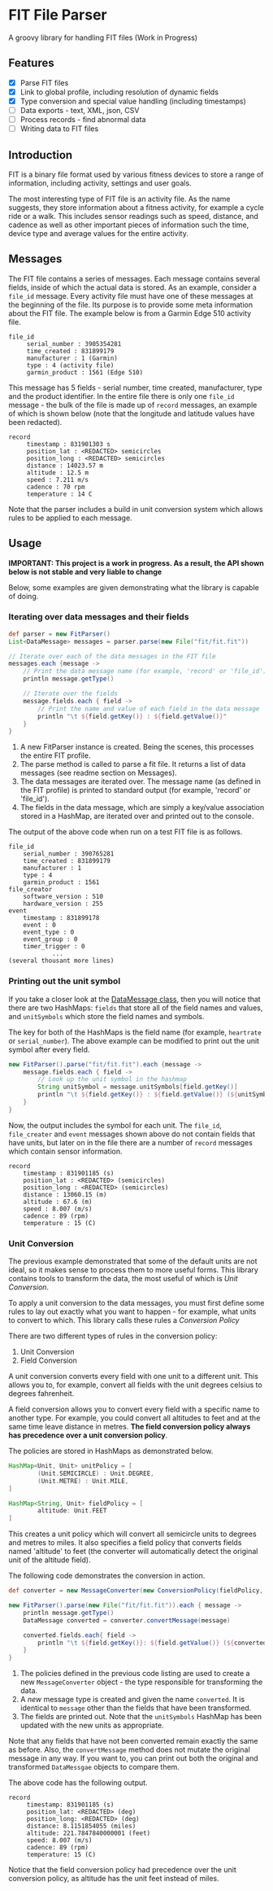 # FIT File Parser

 A groovy library for handling FIT files (Work in Progress)

## Features
- [x] Parse FIT files
- [x] Link to global profile, including resolution of dynamic fields
- [X] Type conversion and special value handling (including timestamps)
- [ ] Data exports - text, XML, json, CSV
- [ ] Process records - find abnormal data
- [ ] Writing data to FIT files

## Introduction

FIT is a binary file format used by various fitness devices to store a range of information, including activity, settings and user goals. 

The most interesting type of FIT file is an activity file. As the name suggests, they store information about a fitness activity, for example a cycle ride or a walk. This includes sensor readings such as speed, distance, and cadence as well as other important pieces of information such the time, device type and average values for the entire activity.


## Messages

The FIT file contains a series of messages. Each message contains several fields, inside of which the actual data is stored. As an example, consider a `file_id` message. Every activity file must have one of these messages at the beginning of the file. Its purpose is to provide some meta information about the FIT file. The example below is from a Garmin Edge 510 activity file.

    file_id
         serial_number : 3905354281
         time_created : 831899179
         manufacturer : 1 (Garmin)
         type : 4 (activity file)
         garmin_product : 1561 (Edge 510)

This message has 5 fields - serial number, time created, manufacturer, type and the product identifier. In the entire file there is only one `file_id` message - the bulk of the file is made up of `record` messages, an example of which is shown below (note that the longitude and latitude values have been redacted).

    record
         timestamp : 831901303 s
         position_lat : <REDACTED> semicircles
         position_long : <REDACTED> semicircles
         distance : 14023.57 m
         altitude : 12.5 m
         speed : 7.211 m/s
         cadence : 70 rpm
         temperature : 14 C

Note that the parser includes a build in unit conversion system which allows rules to be applied to each message.

## Usage
**IMPORTANT: This project is a work in progress. As a result, the API shown below is not stable and very liable to change**

Below, some examples are given demonstrating what the library is capable of doing.

### Iterating over data messages and their fields

```groovy
def parser = new FitParser()
List<DataMessage> messages = parser.parse(new File("fit/fit.fit"))

// Iterate over each of the data messages in the FIT file
messages.each {message ->
    // Print the data message name (for example, 'record' or 'file_id')
    println message.getType()

    // Iterate over the fields
    message.fields.each { field ->
        // Print the name and value of each field in the data message `message`
        println "\t ${field.getKey()} : ${field.getValue()}"
    }
}
```

1. A new FitParser instance is created. Being the scenes, this processes the entire FIT profile.
2. The parse method is called to parse a fit file. It returns a list of data messages (see readme section on Messages).
3. The data messages are iterated over. The message name (as defined in the FIT profile) is printed to standard output (for example, 'record' or 'file_id').
4. The fields in the data message, which are simply a key/value association stored in a HashMap, are iterated over and printed out to the console.

The output of the above code when run on a test FIT file is as follows.

```text
file_id
	serial_number : 390765281
	time_created : 831899179
	manufacturer : 1
	type : 4
	garmin_product : 1561
file_creator
	software_version : 510
	hardware_version : 255
event
	timestamp : 831899178
	event : 0
	event_type : 0
	event_group : 0
	timer_trigger : 0
            ...
(several thousant more lines)
```


### Printing out the unit symbol

If you take a closer look at the [DataMessage class](https://github.com/BenBanerjeeRichards/FIT-File-Parser/blob/master/src/main/java/com/benbr/parser/DataMessage.groovy), then you will notice that there are two HashMaps: `fields` that store all of the field names and values, and `unitSymbols` which store the field names and symbols.

The key for both of the HashMaps is the field name (for example, `heartrate` or `serial_number`). The above example can be modified to print out the unit symbol after every field.

``` groovy
new FitParser().parse("fit/fit.fit").each {message ->
    message.fields.each { field ->
        // Look up the unit symbol in the hashmap
        String unitSymbol = message.unitSymbols[field.getKey()]
        println "\t ${field.getKey()} : ${field.getValue()} (${unitSymbol})"
    }
}
```

Now, the output includes the symbol for each unit. The `file_id`, `file_creater` and `event` messages shown above do not contain fields that have units, but later on in the file there are a number of `record` messages which contain sensor information.

```text
record
	timestamp : 831901185 (s)
	position_lat : <REDACTED> (semicircles)
	position_long : <REDACTED> (semicircles)
	distance : 13060.15 (m)
	altitude : 67.6 (m)
	speed : 8.007 (m/s)
	cadence : 89 (rpm)
	temperature : 15 (C)
```

### Unit Conversion

The previous example demonstrated that some of the default units are not ideal, so it makes sense to process them to more useful forms. This library contains tools to transform the data, the most useful of which is _Unit Conversion_.

To apply a unit conversion to the data messages, you must first define some rules to lay out exactly what you want to happen - for example, what units to convert to which. This library calls these rules a _Conversion Policy_

There are two different types of rules in the conversion policy:
 
 1. Unit Conversion
 2. Field Conversion
 
A unit conversion converts every field with one unit to a different unit. This allows you to, for example, convert all fields with the unit degrees celsius to degrees fahrenheit.

A field conversion allows you to convert every field with a specific name to another type. For example, you could convert all altitudes to feet and at the same time leave distance in metres. **The field conversion policy always has precedence over a unit conversion policy**.

The policies are stored in HashMaps as demonstrated below.

 ```groovy
 HashMap<Unit, Unit> unitPolicy = [
         (Unit.SEMICIRCLE) : Unit.DEGREE,
         (Unit.METRE) : Unit.MILE,
 ]

 HashMap<String, Unit> fieldPolicy = [
         altitude: Unit.FEET
 ]
 ```

This creates a unit policy which will convert all semicircle units to degrees and metres to miles. It also specifies a field policy that converts fields named 'altitude' to feet (the converter will automatically detect the original unit of the altitude field).

The following code demonstrates the conversion in action.


```groovy
def converter = new MessageConverter(new ConversionPolicy(fieldPolicy, unitPolicy))

new FitParser().parse(new File("fit/fit.fit")).each { message ->
    println message.getType()
    DataMessage converted = converter.convertMessage(message)

    converted.fields.each{ field ->
        println "\t ${field.getKey()}: ${field.getValue()} (${converted.unitSymbols[field.getKey()]})"
    }
}
```

1. The policies defined in the previous code listing are used to create a new `MessageConverter` object - the type responsible for transforming the data.
2. A _new_ message type is created and given the name `converted`. It is identical to `message` other than the fields that have been transformed.
3. The fields are printed out. Note that the `unitSymbols` HashMap has been updated with the new units as appropriate.

Note that any fields that have not been converted remain exactly the same as before. Also, the `convertMessage` method does not mutate the original message in any way. If you want to, you can print out both the original and transformed `DataMessgae` objects to compare them.

The above code has the following output.

```text
record
	 timestamp: 831901185 (s)
	 position_lat: <REDACTED> (deg)
	 position_long: <REDACTED> (deg)
	 distance: 8.1151854055 (miles)
	 altitude: 221.7847840000001 (feet)
	 speed: 8.007 (m/s)
	 cadence: 89 (rpm)
	 temperature: 15 (C)
```

Notice that the field conversion policy had precedence over the unit conversion policy, as altitude has the unit feet instead of miles.

